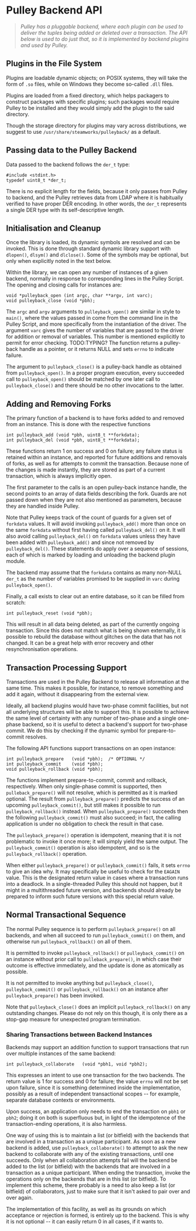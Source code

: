 # Pulley Backend API

> *Pulley has a pluggable backend, where each plugin can be used to deliver
> the tuples being added or deleted over a transaction.  The API below is
> used to do just that, so it is implemented by backend plugins and used by
> Pulley.*


## Plugins in the File System

Plugins are loadable dynamic objects; on POSIX systems, they will take the
form of `.so` files, while on Windows they become so-called `.dll` files.

Plugins are loaded from a fixed directory, which helps packagers to construct
packages with specific plugins; such packages would require Pulley to be
installed and they would simply add the plugin to the said directory.

Though the storage directory for plugins may vary across distributions,
we suggest to use `/usr/share/steamworks/pulleyback/` as a default.


## Passing data to the Pulley Backend

Data passed to the backend follows the `der_t` type:

    #include <stdint.h>
    typedef uint8_t *der_t;

There is no explicit length for the fields, because it only passes from
Pulley to backend, and the Pulley retrieves data from LDAP where it is
habitually verified to have proper DER encoding.  In other words, the
`der_t` represents a single DER type with its self-descriptive length.


## Initialisation and Cleanup

Once the library is loaded, its dynamic symbols are resolved and can be
invoked.  This is done through standard dynamic library support with
`dlopen()`, `dlsym()` and `dlclose()`.  Some of the symbols may be
optional, but only when explicitly noted in the text below.

Within the library, we can open any number of instances of a given backend,
normally in response to corresponding lines in the Pulley Script.  The
opening and closing calls for instances are:

    void *pulleyback_open (int argc, char **argv, int varc);
    void pulleyback_close (void *pbh);

The `argc` and `argv` arguments to `pulleyback_open()` are similar in style
to `main()`, where the values passed in come from the command line in the
Pulley Script, and more specifically from the instantiation of the driver.
The argument `varc` gives the number of variables that are passed to the
driver for addition or removal of variables.  This number is mentioned
explicitly to permit for error checking.  TODO:TYPING?
The function returns a pulley-back handle as a pointer, or it returns NULL and
sets `errno` to indicate failure.

The argument to `pulleyback_close()` is a pulley-back handle as obtained
from `pulleyback_open()`.  In a proper program execution, every succeeded
call to `pulleyback_open()` should be matched by one later call to
`pulleyback_close()` and there should be no other invocations to the latter.


## Adding and Removing Forks

The primary function of a backend is to have forks added to and removed from
an instance.  This is done with the respective functions

    int pulleyback_add (void *pbh, uint8_t **forkdata);
    int pulleyback_del (void *pbh, uint8_t **forkdata);

These functions return 1 on success and 0 on failure; any failure status
is retained within an instance, and reported for future additions and
removals of forks, as well as for attempts to commit the transaction.
Because none of the changes is made instantly, they are stored as part
of a current transaction, which is always implicitly open.

The first parameter to the calls is an open pulley-back instance handle,
the second
points to an array of data fields describing the fork.  Guards are not
passed down when they are not also mentioned as parameters, because they
are handled inside Pulley.

Note that Pulley keeps track of the count of guards for a given set of
`forkdata` values.  It will avoid invoking `pulleyback_add()` more than
once on the same `forkdata` without first having called `pulleyback_del()`
on it.  It will also avoid calling `pulleyback_del()` on `forkdata` values
unless they have been added with `pulleyback_add()` and since not removed by
`pulleyback_del()`.  These statements do apply over a sequence of sessions,
each of which is marked by loading and unloading the backend plugin module.

The backend may assume that the `forkdata` contains as many non-NULL
`der_t` as the number of variables promised to be supplied in `varc`
during `pulleyback_open()`.

Finally, a call exists to clear out an entire database, so it can be
filled from scratch:

    int pulleyback_reset (void *pbh);

This will result in all data being deleted, as part of the currently
ongoing transaction.  Since this does not match what is being shown
externally, it is possible to rebuild the database without glitches on
the data that has not changed.  It can be a great help with error recovery
and other resynchronisation operations.


## Transaction Processing Support

Transactions are used in the Pulley Backend to release all information
at the same time.  This makes it possible, for instance, to remove something
and add it again, without it disappearing from the external view.

Ideally, all backend plugins would have two-phase commit facilities, but
not all underlying structures will be able to support this.  It is
possible to achieve the same level of certainty with any number of
two-phase and a single one-phase backend, so it is useful to detect
a backend's support for two-phase commit.  We do this by checking if
the dynamic symbol for prepare-to-commit resolves.

The following API functions support transactions on an open instance:

    int pulleyback_prepare   (void *pbh);  /* OPTIONAL */
    int pulleyback_commit    (void *pbh);
    void pulleyback_rollback (void *pbh);

The functions implement prepare-to-commit, commit and rollback, respectively.
When only single-phase commit is supported, then `pulleback_prepare()` will
not resolve, which is permitted as it is marked optional.  The result from
`pulleyback_prepare()` predicts the success of an upcoming
`pulleyback_commit()`, but still makes it possible to run
`pulleyback_rollback()` instead.  When `pulleyback_prepare()` succeeds
then the following `pulleyback_commit()` must also succeed; in fact, the
calling application is under no obligation to check the result in that case.

The `pulleyback_prepare()` operation is idempotent, meaning that it is not
problematic to invoke it once more; it will simply yield the same output.
The `pulleyback_commit()` operation is also idempotent, and so is the
`pulleyback_rollback()` operation.

When either `pulleyback_prepare()` or `pulleyback_commit()` fails, it
sets `errno` to give an idea why.  It may specifically be useful to check
for the `EAGAIN` value.  This is the designated return value in cases
where a transaction runs into a deadlock.  In a single-threaded Pulley
this should not happen, but it might in a multithreaded future version,
and backends should already be prepared to inform such future versions
with this special return value.

## Normal Transactional Sequence

The normal Pulley sequence is to perform `pulleyback_prepare()` on all
backends, and when all succeed to run `pulleyback_commit()` on them,
and otherwise run `pulleyback_rollback()` on all of them.

It is permitted to invoke `pulleyback_rollback()` or `pulleyback_commit()`
on an instance
without prior call to `pulleback_prepare()`, in which case their outcome
is effective immediately, and the update is done as atomically as possible.

It is not permitted to invoke anything but `pulleyback_close()`,
`pulleyback_commit()` or `pulleyback_rollback()` on an instance
after `pulleyback_prepare()` has been invoked.

Note that `pulleyback_close()` does an implicit `pulleyback_rollback()`
on any outstanding changes.  Please do not rely on this though, it is
only there as a stop-gap measure for unexpected program termination.


### Sharing Transactions between Backend Instances

Backends may support an addition function to support transactions that
run over multiple instances of the same backend:

    int pulleyback_collaborate   (void *pbh1, void *pbh2);

This expresses an intent to use one transaction for the two backends.
The return value is 1 for success and 0 for failure; the value `errno`
will not be set upon failure, since it is something determined inside
the implementation, possibly as a result of independent transactional
scopes -- for example, separate database contexts or environments.

Upon success, an application only needs to end the transaction on
`pbh1` or `pbh2`; doing it on both is superfluous but, in light of the
idempotence of the transaction-ending operations, it is also harmless.

One way of using this is to maintain a list (or bitfield) with the backends
that are involved in a transaction as a unique participant.  As soon as
a new backend is added, use `pulleyback_collaborate()` to attempt to ask
the new backend to collaborate with any of the existing transactions, until
one succeeds.  Only when all collaboration attempts fail will the backend
be added to the list (or bitfield) with the backends that are involved in
a transaction as a unique participant.  When ending the transaction,
invoke the operations only on the backends that are in this list (or bitfield).
To implement this scheme, there probably is a need to also keep a list
(or bitfield) of collaborators, just to make sure that it isn't asked to
pair over and over again.

The implementation of this facility, as well as its grounds on which
acceptance or rejection is formed, is entirely up to the backend.  This
is why it is not optional -- it can easily return 0 in all cases, if it
wants to.

